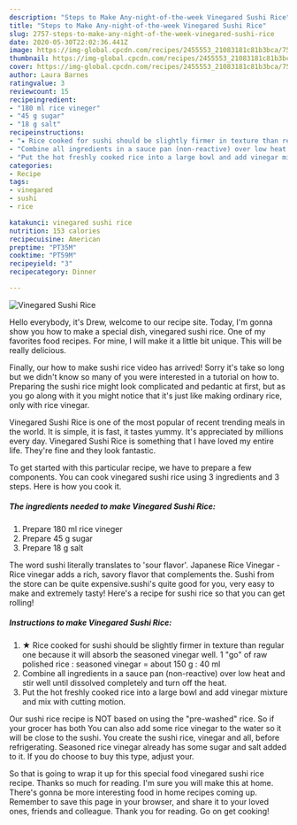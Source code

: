 ```yaml
---
description: "Steps to Make Any-night-of-the-week Vinegared Sushi Rice"
title: "Steps to Make Any-night-of-the-week Vinegared Sushi Rice"
slug: 2757-steps-to-make-any-night-of-the-week-vinegared-sushi-rice
date: 2020-05-30T22:02:36.441Z
image: https://img-global.cpcdn.com/recipes/2455553_21083181c81b3bca/751x532cq70/vinegared-sushi-rice-recipe-main-photo.jpg
thumbnail: https://img-global.cpcdn.com/recipes/2455553_21083181c81b3bca/751x532cq70/vinegared-sushi-rice-recipe-main-photo.jpg
cover: https://img-global.cpcdn.com/recipes/2455553_21083181c81b3bca/751x532cq70/vinegared-sushi-rice-recipe-main-photo.jpg
author: Laura Barnes
ratingvalue: 3
reviewcount: 15
recipeingredient:
- "180 ml rice vineger"
- "45 g sugar"
- "18 g salt"
recipeinstructions:
- "★ Rice cooked for sushi should be slightly firmer in texture than regular one because it will absorb the seasoned vinegar well. 1 &#34;go&#34; of raw polished rice : seasoned vinegar = about 150 g : 40 ml"
- "Combine all ingredients in a sauce pan (non-reactive) over low heat and stir well until dissolved completely and turn off the heat."
- "Put the hot freshly cooked rice into a large bowl and add vinegar mixture and mix with cutting motion."
categories:
- Recipe
tags:
- vinegared
- sushi
- rice

katakunci: vinegared sushi rice 
nutrition: 153 calories
recipecuisine: American
preptime: "PT35M"
cooktime: "PT59M"
recipeyield: "3"
recipecategory: Dinner

---
```



![Vinegared Sushi Rice](https://img-global.cpcdn.com/recipes/2455553_21083181c81b3bca/751x532cq70/vinegared-sushi-rice-recipe-main-photo.jpg)

Hello everybody, it's Drew, welcome to our recipe site. Today, I'm gonna show you how to make a special dish, vinegared sushi rice. One of my favorites food recipes. For mine, I will make it a little bit unique. This will be really delicious.

Finally, our how to make sushi rice video has arrived! Sorry it&#39;s take so long but we didn&#39;t know so many of you were interested in a tutorial on how to. Preparing the sushi rice might look complicated and pedantic at first, but as you go along with it you might notice that it&#39;s just like making ordinary rice, only with rice vinegar.

Vinegared Sushi Rice is one of the most popular of recent trending meals in the world. It is simple, it is fast, it tastes yummy. It's appreciated by millions every day. Vinegared Sushi Rice is something that I have loved my entire life. They're fine and they look fantastic.


To get started with this particular recipe, we have to prepare a few components. You can cook vinegared sushi rice using 3 ingredients and 3 steps. Here is how you cook it.

<!--inarticleads1-->

##### The ingredients needed to make Vinegared Sushi Rice:

1. Prepare 180 ml rice vineger
1. Prepare 45 g sugar
1. Prepare 18 g salt


The word sushi literally translates to &#39;sour flavor&#39;. Japanese Rice Vinegar - Rice vinegar adds a rich, savory flavor that complements the. Sushi from the store can be quite expensive.sushi&#39;s quite good for you, very easy to make and extremely tasty! Here&#39;s a recipe for sushi rice so that you can get rolling! 

<!--inarticleads2-->

##### Instructions to make Vinegared Sushi Rice:

1. ★ Rice cooked for sushi should be slightly firmer in texture than regular one because it will absorb the seasoned vinegar well. 1 &#34;go&#34; of raw polished rice : seasoned vinegar = about 150 g : 40 ml
1. Combine all ingredients in a sauce pan (non-reactive) over low heat and stir well until dissolved completely and turn off the heat.
1. Put the hot freshly cooked rice into a large bowl and add vinegar mixture and mix with cutting motion.


Our sushi rice recipe is NOT based on using the &#34;pre-washed&#34; rice. So if your grocer has both You can also add some rice vinegar to the water so it will be close to the sushi. You create the sushi rice, vinegar and all, before refrigerating. Seasoned rice vinegar already has some sugar and salt added to it. If you do choose to buy this type, adjust your. 

So that is going to wrap it up for this special food vinegared sushi rice recipe. Thanks so much for reading. I'm sure you will make this at home. There's gonna be more interesting food in home recipes coming up. Remember to save this page in your browser, and share it to your loved ones, friends and colleague. Thank you for reading. Go on get cooking!
